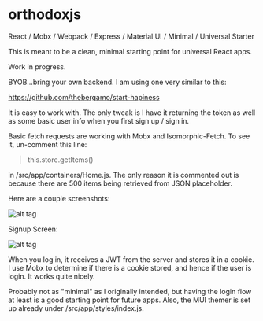 # orthodoxjs
React / Mobx / Webpack / Express / Material UI / Minimal / Universal Starter

This is meant to be a clean, minimal starting point for universal React apps.

Work in progress.

BYOB...bring your own backend. I am using one very similar to this:

https://github.com/thebergamo/start-hapiness

It is easy to work with. The only tweak is I have it returning the token as well as some basic user info when you first sign up / sign in.


Basic fetch requests are working with Mobx and Isomorphic-Fetch. To see it, un-comment this line:
>this.store.getItems()

in /src/app/containers/Home.js. The only reason it is commented out is because there are 500 items being retrieved from JSON placeholder.

Here are a couple screenshots:

![alt tag](http://imgur.com/Aujez32.png)

Signup Screen:

![alt tag](http://imgur.com/r8mykTb.png)

When you log in, it receives a JWT from the server and stores it in a cookie. I use Mobx to determine if there is a cookie stored, and hence if the user is login. It works quite nicely.

Probably not as "minimal" as I originally intended, but having the login flow at least is a good starting point for future apps. Also, the MUI themer is set up already under /src/app/styles/index.js.
